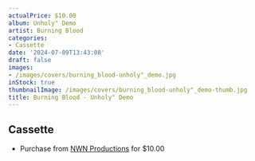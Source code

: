 ```yaml
---
actualPrice: $10.00
album: Unholy" Demo
artist: Burning Blood
categories:
- Cassette
date: '2024-07-09T13:43:08'
draft: false
images:
- /images/covers/burning_blood-unholy"_demo.jpg
inStock: true
thumbnailImage: /images/covers/burning_blood-unholy"_demo-thumb.jpg
title: Burning Blood - Unholy" Demo
---
```


## Cassette
* Purchase from [NWN Productions](http://shop.nwnprod.com/index.php?route=product/product&path=73&product_id=41351&sort=pd.name&order=ASC) for $10.00
